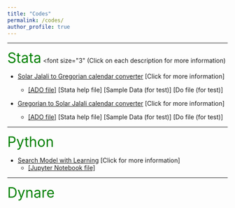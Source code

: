 ```yaml
---
title: "Codes"
permalink: /codes/
author_profile: true
---
```


---
<font size="6" color="green">Stata</font> <font size="3" (Click on each description for more information)</font>


- [Solar Jalali to Gregorian calendar converter](https://peymanshahidi.github.io/codes/jal2greg) [Click for more information]
  - [[ADO file]](https://www.dropbox.com/s/ct3wpxx4357qrk4/jal2greg.ado?dl=0)
    [Stata help file]
    [Sample Data (for test)]
    [Do file (for test)]

- [Gregorian to Solar Jalali calendar converter](https://peymanshahidi.github.io/codes/greg2jal) [Click for more information]
  - [[ADO file]](https://www.dropbox.com/s/1bjixzxoi3lo5ns/greg2jal.ado?dl=0)
    [Stata help file]
    [Sample Data (for test)]
    [Do file (for test)]

---
<font size="6" color="green">Python</font>

- [Search Model with Learning](https://peymanshahidi.github.io/codes/searchwithlearning) [Click for more information]
  - [[Jupyter Notebook file]](https://www.dropbox.com/s/lkkalblyygw2uus/Search_With_Learning.html?dl=0)

---
<font size="6" color="green">Dynare</font>
